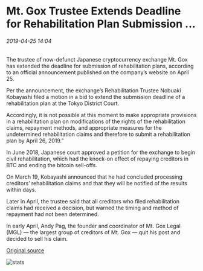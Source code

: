 # Mt. Gox Trustee Extends Deadline for Rehabilitation Plan Submission ...

###### 2019-04-25 14:04

The trustee of now-defunct Japanese cryptocurrency exchange Mt. Gox has extended the deadline for submission of rehabilitation plans, according to an official announcement published on the company’s website on April 25.

Per the announcement, the exchange’s Rehabilitation Trustee Nobuaki Kobayashi filed a motion in a bid to extend the submission deadline of a rehabilitation plan at the Tokyo District Court.

Accordingly, it is not possible at this moment to make appropriate provisions in a rehabilitation plan on modifications of the rights of the rehabilitation claims, repayment methods, and appropriate measures for the undetermined rehabilitation claims and therefore to submit a rehabilitation plan by April 26, 2019.”

In June 2018, Japanese court approved a petition for the exchange to begin civil rehabilitation, which had the knock-on effect of repaying creditors in BTC and ending the bitcoin sell-offs.

On March 19, Kobayashi announced that he had concluded processing creditors’ rehabilitation claims and that they will be notified of the results within days.

Later in April, the trustee said that all creditors who filed rehabilitation claims had received a decision, but warned the timing and method of repayment had not been determined.

In early April, Andy Pag, the founder and coordinator of Mt. Gox Legal (MGL) — the largest group of creditors of Mt. Gox — quit his post and decided to sell his claim.

[Original source](https://cointelegraph.com/news/mt-gox-trustee-extends-deadline-for-rehabilitation-plan-submission)

![stats](https://c.statcounter.com/11760860/0/a89fa40b/1/ "stats")